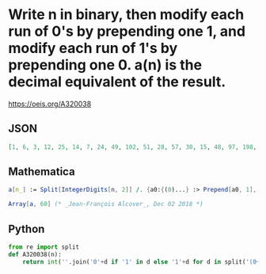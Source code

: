 # Write n in binary, then modify each run of 0's by prepending one 1, and modify each run of 1's by prepending one 0\. a\(n\) is the decimal equivalent of the result\.
https://oeis.org/A320038
## JSON
```JSON
[1, 6, 3, 12, 25, 14, 7, 24, 49, 102, 51, 28, 57, 30, 15, 48, 97, 198, 99, 204, 409, 206, 103, 56, 113, 230, 115, 60, 121, 62, 31, 96, 193, 390, 195, 396, 793, 398, 199, 408, 817, 1638, 819, 412, 825, 414, 207, 112, 225, 454, 227, 460, 921, 462, 231, 120, 241]
```
## Mathematica
```Mathematica
a[n_] := Split[IntegerDigits[n, 2]] /. {a0:{(0)...} :> Prepend[a0, 1], a1:{(1)...} :> Prepend[a1, 0]} // Flatten // FromDigits[#, 2]&;
```
```Mathematica
Array[a, 60] (* _Jean-François Alcover_, Dec 02 2018 *)
```
## Python
```Python
from re import split
def A320038(n):
    return int(''.join('0'+d if '1' in d else '1'+d for d in split('(0+)|(1+)',bin(n)[2:]) if d != '' and d != None),2)
```
